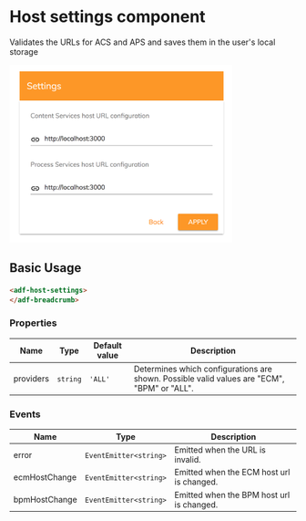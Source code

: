 # Host settings component

Validates the URLs for ACS and APS and saves them in the user's local storage

![Host settings](docassets/images/host-settings-component.png)

## Basic Usage

```html
<adf-host-settings>
</adf-breadcrumb>
```

### Properties

| Name | Type | Default value | Description |
| ---- | ---- | ------------- | ----------- |
| providers | `string` | `'ALL'` | Determines which configurations are shown. Possible valid values are "ECM", "BPM" or "ALL".  |

### Events

| Name | Type | Description |
| ---- | ---- | ----------- |
| error | `EventEmitter<string>` | Emitted when the URL is invalid. |
| ecmHostChange | `EventEmitter<string>` | Emitted when the ECM host url is changed. |
| bpmHostChange | `EventEmitter<string>` | Emitted when the BPM host url is changed. |
